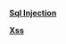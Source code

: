 
 <a href="https://medium.com/@mennashaaban00/sql-injections-bwapp-945b2f614704"><b>Sql Injection<b></a> 
 
 <a href="https://medium.com/@mennashaaban00/xss-bwapp-b38c2bdc8e5f"><strong>Xss</strong> </a> 



  
